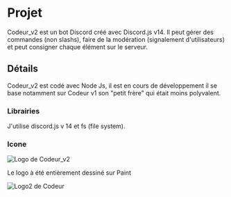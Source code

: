 # Projet
Codeur_v2 est un bot Discord créé avec Discord.js v14. Il peut gérer des commandes (non slashs), faire de la modération (signalement d'utilisateurs) et peut consigner chaque élément sur le serveur.
## Détails
Codeur_v2 est codé avec Node Js, il est en cours de développement il se base notamment sur Codeur v1 son "petit frère" qui était moins polyvalent.
### Librairies
J'utilise discord.js v 14 et fs (file system).
### Icone
![Logo de Codeur_v2](https://cdn.discordapp.com/app-icons/1147412101854416927/e580c1b2b2ffde21d3e9ae06d0b649ae.png?size=256&quot)

Le logo à été entièrement dessiné sur Paint

![Logo2 de Codeur](../assets/Logo2.png)
